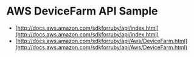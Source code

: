 # AWS DeviceFarm API Sample

* [http://docs.aws.amazon.com/sdkforruby/api/index.html](http://docs.aws.amazon.com/sdkforruby/api/index.html)
* [http://docs.aws.amazon.com/sdkforruby/api/Aws/DeviceFarm.html](http://docs.aws.amazon.com/sdkforruby/api/Aws/DeviceFarm.html)
